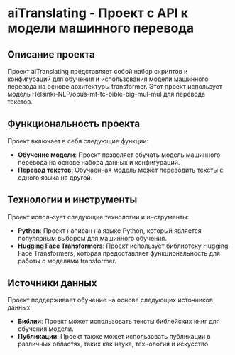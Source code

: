 # aiTranslating - Проект с API к модели машинного перевода

## Описание проекта

Проект aiTranslating представляет собой набор скриптов и конфигураций для обучения и использования модели машинного перевода на основе архитектуры transformer.
Этот проект использует модель Helsinki-NLP/opus-mt-tc-bible-big-mul-mul для перевода текстов.

## Функциональность проекта

Проект включает в себя следующие функции:

*   **Обучение модели**: Проект позволяет обучать модель машинного перевода на основе набора данных и конфигураций.
*   **Перевод текстов**: Обучаенная модель может переводить тексты с одного языка на другой.

## Технологии и инструменты

Проект использует следующие технологии и инструменты:

*   **Python**: Проект написан на языке Python, который является популярным выбором для машинного обучения.
*   **Hugging Face Transformers**: Проект использует библиотеку Hugging Face Transformers, которая предоставляет функциональность для работы с моделями transformer.

## Источники данных

Проект поддерживает обучение на основе следующих источников данных:

*   **Библии**: Проект может использовать тексты библейских книг для обучения модели.
*   **Публикации**: Проект также может использовать публикации в различных областях, таких как наука, технология и искусство.


